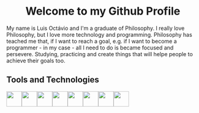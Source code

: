 <h1 style="text-align: center;">Welcome to my Github Profile</h1>

My name is Luis Octávio and I'm a graduate of Philosophy. I really love Philosophy, but I love more technology and programming. 
Philosophy has teached me that, if I want to reach a goal, e.g. if I want to become a programmer - in my case - all I need to do is became focused and persevere. Studying, practicing and create things that will helpe people to achieve their goals too.


<h2>Tools and Technologies</h2>

<div style="display: flex">
<img loading="lazy" src="https://cdn.jsdelivr.net/gh/devicons/devicon@latest/icons/html5/html5-plain-wordmark.svg" width="40px" height="40px"/>         
<img loading="lazy" src="https://cdn.jsdelivr.net/gh/devicons/devicon@latest/icons/css3/css3-plain-wordmark.svg" width="40px" height="40px"/>
<img loading="lazy" src="https://cdn.jsdelivr.net/gh/devicons/devicon@latest/icons/javascript/javascript-plain.svg" width="40px" height="40px"/>
<img loading="lazy" src="https://cdn.jsdelivr.net/gh/devicons/devicon@latest/icons/tailwindcss/tailwindcss-original.svg" width="40px" height="40px"/>
<img loading="lazy" src="https://cdn.jsdelivr.net/gh/devicons/devicon@latest/icons/git/git-original.svg" width="40px" height="40px"/>
<img loading="lazy" src="https://cdn.jsdelivr.net/gh/devicons/devicon@latest/icons/github/github-original.svg" width="40px" height="40px"/>
<img loading="lazy" src="https://cdn.jsdelivr.net/gh/devicons/devicon@latest/icons/mysql/mysql-original.svg" width="40px" height="40px"/>
<img loading="lazy" src="https://cdn.jsdelivr.net/gh/devicons/devicon@latest/icons/linux/linux-original.svg" width="40px height="40px"/>          

</div>
          




<!---
Big-Plato/Big-Plato is a ✨ special ✨ repository because its `README.md` (this file) appears on your GitHub profile.
You can click the Preview link to take a look at your changes.
--->

